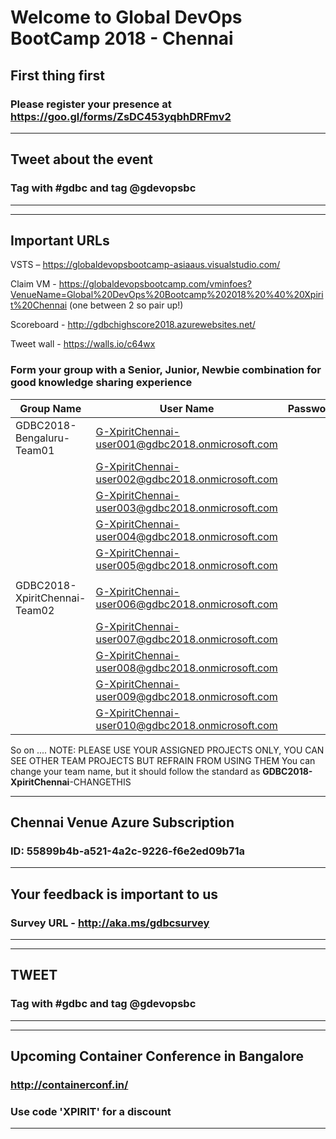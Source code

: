 # Welcome to Global DevOps BootCamp 2018 - Chennai 

## First thing first 
### Please register your presence at https://goo.gl/forms/ZsDC453yqbhDRFmv2

************************************************************************************
## Tweet about the event 
### Tag with #gdbc and tag @gdevopsbc
************************************************************************************


************************************************************************************
## Important URLs
  VSTS – https://globaldevopsbootcamp-asiaaus.visualstudio.com/
  
  Claim VM - https://globaldevopsbootcamp.com/vminfoes?VenueName=Global%20DevOps%20Bootcamp%202018%20%40%20Xpirit%20Chennai (one between 2 so pair up!)
  
  Scoreboard - http://gdbchighscore2018.azurewebsites.net/
  
  Tweet wall - https://walls.io/c64wx

### Form your group with a Senior, Junior, Newbie combination for good knowledge sharing experience
| Group Name|User Name|Password|
|---|---|---|
|GDBC2018-Bengaluru-Team01|G-XpiritChennai-user001@gdbc2018.onmicrosoft.com||
||G-XpiritChennai-user002@gdbc2018.onmicrosoft.com||
||G-XpiritChennai-user003@gdbc2018.onmicrosoft.com||
||G-XpiritChennai-user004@gdbc2018.onmicrosoft.com||
||G-XpiritChennai-user005@gdbc2018.onmicrosoft.com||
||||
|GDBC2018-XpiritChennai-Team02|G-XpiritChennai-user006@gdbc2018.onmicrosoft.com||
||G-XpiritChennai-user007@gdbc2018.onmicrosoft.com||
||G-XpiritChennai-user008@gdbc2018.onmicrosoft.com||
||G-XpiritChennai-user009@gdbc2018.onmicrosoft.com||
||G-XpiritChennai-user010@gdbc2018.onmicrosoft.com||


So on ....
NOTE: PLEASE USE YOUR ASSIGNED PROJECTS ONLY, YOU CAN SEE OTHER TEAM PROJECTS BUT REFRAIN FROM USING THEM
You can change your team name, but it should follow the standard as **GDBC2018-XpiritChennai**-CHANGETHIS
************************************************************************************

## Chennai Venue Azure Subscription
### ID: 55899b4b-a521-4a2c-9226-f6e2ed09b71a

************************************************************************************
## Your feedback is important to us
### Survey URL - http://aka.ms/gdbcsurvey
************************************************************************************

************************************************************************************
## TWEET 
### Tag with #gdbc and tag @gdevopsbc
************************************************************************************

************************************************************************************
## Upcoming Container Conference in Bangalore
### http://containerconf.in/
### Use code 'XPIRIT' for a discount
************************************************************************************
